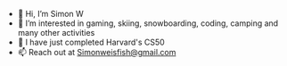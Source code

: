 - 👋 Hi, I’m Simon W
- 👀 I’m interested in gaming, skiing, snowboarding, coding, camping and many other activities
- 🌱 I have just completed Harvard's CS50
- 📫 Reach out at Simonweisfish@gmail.com
